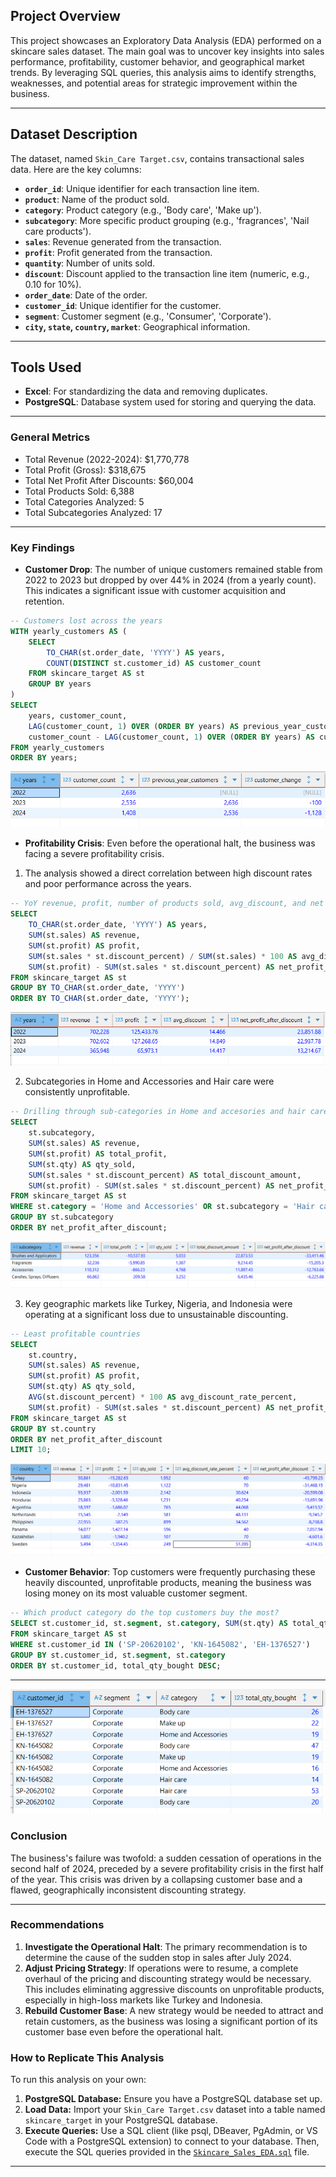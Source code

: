 ## Project Overview

This project showcases an Exploratory Data Analysis (EDA) performed on a skincare sales dataset. The main goal was to uncover key insights into sales performance, profitability, customer behavior, and geographical market trends. By leveraging SQL queries, this analysis aims to identify strengths, weaknesses, and potential areas for strategic improvement within the business.

---

## Dataset Description

The dataset, named `Skin_Care Target.csv`, contains transactional sales data. Here are the key columns:

* **`order_id`**: Unique identifier for each transaction line item.
* **`product`**: Name of the product sold.
* **`category`**: Product category (e.g., 'Body care', 'Make up').
* **`subcategory`**: More specific product grouping (e.g., 'fragrances', 'Nail care products').
* **`sales`**: Revenue generated from the transaction.
* **`profit`**: Profit generated from the transaction.
* **`quantity`**: Number of units sold.
* **`discount`**: Discount applied to the transaction line item (numeric, e.g., 0.10 for 10%).
* **`order_date`**: Date of the order.
* **`customer_id`**: Unique identifier for the customer.
* **`segment`**: Customer segment (e.g., 'Consumer', 'Corporate').
* **`city`, `state`, `country`, `market`**: Geographical information.

---

## Tools Used

* **Excel**: For standardizing the data and removing duplicates.
* **PostgreSQL**: Database system used for storing and querying the data.

---
### General Metrics
* Total Revenue (2022-2024): $1,770,778
* Total Profit (Gross): $318,675
* Total Net Profit After Discounts: $60,004
* Total Products Sold: 6,388
* Total Categories Analyzed: 5
* Total Subcategories Analyzed: 17
---

### Key Findings

- **Customer Drop**: The number of unique customers remained stable from 2022 to 2023 but dropped by over 44% in 2024 (from a yearly count). This indicates a significant issue with customer acquisition and retention.
``` SQL
-- Customers lost across the years
WITH yearly_customers AS (
    SELECT
        TO_CHAR(st.order_date, 'YYYY') AS years,
        COUNT(DISTINCT st.customer_id) AS customer_count
    FROM skincare_target AS st
    GROUP BY years
)
SELECT
    years, customer_count,
    LAG(customer_count, 1) OVER (ORDER BY years) AS previous_year_customers,
    customer_count - LAG(customer_count, 1) OVER (ORDER BY years) AS customer_change
FROM yearly_customers
ORDER BY years;
```
![Customer Drop](Images/CustomerDrop.png)

- **Profitability Crisis**: Even before the operational halt, the business was facing a severe profitability crisis.
1. The analysis showed a direct correlation between high discount rates and poor performance across the years.
``` SQL
-- YoY revenue, profit, number of products sold, avg_discount, and net profit afer discounts
SELECT 
	TO_CHAR(st.order_date, 'YYYY') AS years,
	SUM(st.sales) AS revenue,
	SUM(st.profit) AS profit,
	SUM(st.sales * st.discount_percent) / SUM(st.sales) * 100 AS avg_discount,
	SUM(st.profit) - SUM(st.sales * st.discount_percent) AS net_profit_after_discount
FROM skincare_target AS st
GROUP BY TO_CHAR(st.order_date, 'YYYY')
ORDER BY TO_CHAR(st.order_date, 'YYYY');
```
![Yearly Net Profit](Images/ProfitPerformance.png)

2. Subcategories in Home and Accessories and Hair care were consistently unprofitable.
``` SQL
-- Drilling through sub-categories in Home and accesories and hair care category department
SELECT
    st.subcategory,
    SUM(st.sales) AS revenue,
    SUM(st.profit) AS total_profit,
    SUM(st.qty) AS qty_sold,
    SUM(st.sales * st.discount_percent) AS total_discount_amount,
    SUM(st.profit) - SUM(st.sales * st.discount_percent) AS net_profit_after_discount
FROM skincare_target AS st
WHERE st.category = 'Home and Accessories' OR st.subcategory = 'Hair care'
GROUP BY st.subcategory
ORDER BY net_profit_after_discount;
```
![Subcategories](Images/SubProductCheck.png)  

3.  Key geographic markets like Turkey, Nigeria, and Indonesia were operating at a significant loss due to unsustainable discounting.
``` SQL
-- Least profitable countries
SELECT 
	st.country, 
	SUM(st.sales) AS revenue, 
	SUM(st.profit) AS profit,
	SUM(st.qty) AS qty_sold,
	AVG(st.discount_percent) * 100 AS avg_discount_rate_percent,
	SUM(st.profit) - SUM(st.sales * st.discount_percent) AS net_profit_after_discount
FROM skincare_target AS st
GROUP BY st.country
ORDER BY net_profit_after_discount
LIMIT 10;
```
![Least Profitable Countries](Images/CountryProfit.png)

- **Customer Behavior**: Top customers were frequently purchasing these heavily discounted, unprofitable products, meaning the business was losing money on its most valuable customer segment.
``` SQL
-- Which product category do the top customers buy the most?
SELECT st.customer_id, st.segment, st.category, SUM(st.qty) AS total_qty_bought
FROM skincare_target AS st
WHERE st.customer_id IN ('SP-20620102', 'KN-1645082', 'EH-1376527')
GROUP BY st.customer_id, st.segment, st.category
ORDER BY st.customer_id, total_qty_bought DESC;
```
***
![Top Customers frequent purchases](Images/CustomerPurchase.png)

### Conclusion

The business's failure was twofold: a sudden cessation of operations in the second half of 2024, preceded by a severe profitability crisis in the first half of the year. This crisis was driven by a collapsing customer base and a flawed, geographically inconsistent discounting strategy.

***

### Recommendations

1.  **Investigate the Operational Halt**: The primary recommendation is to determine the cause of the sudden stop in sales after July 2024.
2.  **Adjust Pricing Strategy**: If operations were to resume, a complete overhaul of the pricing and discounting strategy would be necessary. This includes eliminating aggressive discounts on unprofitable products, especially in high-loss markets like Turkey and Indonesia.
3.  **Rebuild Customer Base**: A new strategy would be needed to attract and retain customers, as the business was losing a significant portion of its customer base even before the operational halt.
    
### How to Replicate This Analysis

To run this analysis on your own:

1.  **PostgreSQL Database:** Ensure you have a PostgreSQL database set up.
2.  **Load Data:** Import your `Skin_Care Target.csv` dataset into a table named `skincare_target` in your PostgreSQL database.
3.  **Execute Queries:** Use a SQL client (like psql, DBeaver, PgAdmin, or VS Code with a PostgreSQL extension) to connect to your database. Then, execute the SQL queries provided in the [`Skincare_Sales_EDA.sql`](Skincare_Sales_EDA.sql) file.

---
